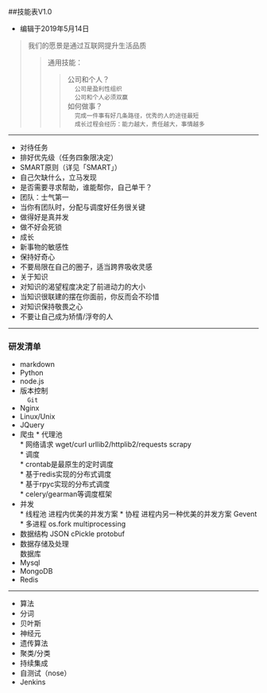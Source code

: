 ##技能表V1.0*  编辑于2019年5月14日  >我们的愿景是通过互联网提升生活品质  >>通用技能：>>>公司和个人？          `  公司是盈利性组织`  `  公司和个人必须双赢`  >>>如何做事？  `  完成一件事有好几条路径，优秀的人的途径最短`  `  成长过程会经历：能力越大，责任越大，事情越多`      ---*  对待任务    *  排好优先级（任务四象限决定）    *  SMART原则（详见「SMART」） *  自己欠缺什么，立马发现*  是否需要寻求帮助，谁能帮你，自己单干？    *  团队：士气第一  *  当你有团队时，分配与调度好任务很关键  *  做得好是真并发  *  做不好会死锁  *  成长    *  新事物的敏感性  *  保持好奇心  *  不要局限在自己的圈子，适当跨界吸收灵感  *  关于知识    *  对知识的渴望程度决定了前进动力的大小  *  当知识很联建的摆在你面前，你反而会不珍惜  *  对知识保持敬畏之心  *  不要让自己成为矫情/浮夸的人  ---### 研发清单  *  markdown    *  Python    *  node.js    *  版本控制      `  Git`      *  Nginx    *  Linux/Unix  *  JQuery  *  爬虫    *  代理池      *  网络请求	wget/curl	urllib2/httplib2/requests	scrapy    
	*  调度      *  crontab是最原生的定时调度  	*  基于redis实现的分布式调度  	*  基于rpyc实现的分布式调度  	*  celery/gearman等调度框架      *  并发      *  线程池	进程内优美的并发方案    *  协程	进程内另一种优美的并发方案	Gevent    *  多进程	os.fork	multiprocessing    *  数据结构  JSON  cPickle  protobuf
  *  数据存储及处理    数据库   *  Mysql   *  MongoDB   *  Redis     
    ---*  算法    *  分词  *  贝叶斯  *  神经元  *  遗传算法  *  聚类/分类  *  持续集成    *  自测试（nose）  *  Jenkins     